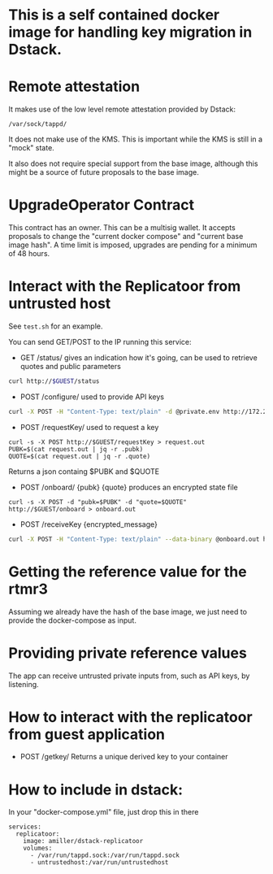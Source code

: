 This is a self contained docker image for handling key migration in Dstack.
======

Remote attestation
===================
It makes use of the low level remote attestation provided by Dstack:
```
/var/sock/tappd/
```

It does not make use of the KMS. This is important while the KMS is still in a "mock" state.

It also does not require special support from the base image, although this might be a source of future proposals to the base image.

UpgradeOperator Contract
========================
This contract has an owner. This can be a multisig wallet. It accepts proposals to change the "current docker compose" and "current base image hash".
A time limit is imposed, upgrades are pending for a minimum of 48 hours.

Interact with the Replicatoor from untrusted host
========
See `test.sh` for an example.

You can send GET/POST to the IP running this service:
- GET  /status/ gives an indication how it's going, can be used to retrieve quotes and public parameters
```bash
curl http://$GUEST/status
```

- POST /configure/  used to provide API keys
```bash
curl -X POST -H "Content-Type: text/plain" -d @private.env http://172.20.0.2:4001/configure
```

- POST /requestKey/  used to request a key 
```
curl -s -X POST http://$GUEST/requestKey > request.out
PUBK=$(cat request.out | jq -r .pubk)
QUOTE=$(cat request.out | jq -r .quote)
```
Returns a json containg $PUBK and $QUOTE

- POST /onboard/ {pubk} {quote} produces an encrypted state file
```
curl -s -X POST -d "pubk=$PUBK" -d "quote=$QUOTE"  http://$GUEST/onboard > onboard.out
```

- POST /receiveKey  {encrypted_message}
```bash
curl -X POST -H "Content-Type: text/plain" --data-binary @onboard.out http://$GUEST/receiveKey
```

Getting the reference value for the rtmr3
=======
Assuming we already have the hash of the base image, we just need to provide the docker-compose as input.

Providing private reference values
===============
The app can receive untrusted private inputs from, such as API keys, by listening.

How to interact with the replicatoor from guest application
========
- POST /getkey/
   Returns a unique derived key to your container

How to include in dstack:
===========
In your "docker-compose.yml" file, just drop this in there

```
services:
  replicatoor:
    image: amiller/dstack-replicatoor
    volumes:
      - /var/run/tappd.sock:/var/run/tappd.sock
      - untrustedhost:/var/run/untrustedhost
```